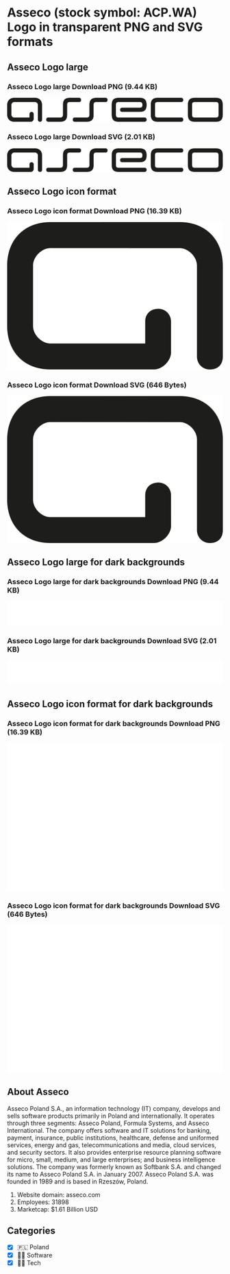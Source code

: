 # Asseco (stock symbol: ACP.WA) Logo in transparent PNG and SVG formats

## Asseco Logo large

### Asseco Logo large Download PNG (9.44 KB)

![Asseco Logo large Download PNG (9.44 KB)](/img/orig/ACP.WA_BIG-9e1732e7.png)

### Asseco Logo large Download SVG (2.01 KB)

![Asseco Logo large Download SVG (2.01 KB)](/img/orig/ACP.WA_BIG-6aa329e9.svg)

## Asseco Logo icon format

### Asseco Logo icon format Download PNG (16.39 KB)

![Asseco Logo icon format Download PNG (16.39 KB)](/img/orig/ACP.WA-d488df37.png)

### Asseco Logo icon format Download SVG (646 Bytes)

![Asseco Logo icon format Download SVG (646 Bytes)](/img/orig/ACP.WA-3ee14463.svg)

## Asseco Logo large for dark backgrounds

### Asseco Logo large for dark backgrounds Download PNG (9.44 KB)

![Asseco Logo large for dark backgrounds Download PNG (9.44 KB)](/img/orig/ACP.WA_BIG.D-f7b4438e.png)

### Asseco Logo large for dark backgrounds Download SVG (2.01 KB)

![Asseco Logo large for dark backgrounds Download SVG (2.01 KB)](/img/orig/ACP.WA_BIG.D-d32735f5.svg)

## Asseco Logo icon format for dark backgrounds

### Asseco Logo icon format for dark backgrounds Download PNG (16.39 KB)

![Asseco Logo icon format for dark backgrounds Download PNG (16.39 KB)](/img/orig/ACP.WA.D-29ade54f.png)

### Asseco Logo icon format for dark backgrounds Download SVG (646 Bytes)

![Asseco Logo icon format for dark backgrounds Download SVG (646 Bytes)](/img/orig/ACP.WA.D-01671b6f.svg)

## About Asseco

Asseco Poland S.A., an information technology (IT) company, develops and sells software products primarily in Poland and internationally. It operates through three segments: Asseco Poland, Formula Systems, and Asseco International. The company offers software and IT solutions for banking, payment, insurance, public institutions, healthcare, defense and uniformed services, energy and gas, telecommunications and media, cloud services, and security sectors. It also provides enterprise resource planning software for micro, small, medium, and large enterprises; and business intelligence solutions. The company was formerly known as Softbank S.A. and changed its name to Asseco Poland S.A. in January 2007. Asseco Poland S.A. was founded in 1989 and is based in Rzeszów, Poland.

1. Website domain: asseco.com
2. Employees: 31898
3. Marketcap: $1.61 Billion USD


## Categories
- [x] 🇵🇱 Poland
- [x] 👨‍💻 Software
- [x] 👩‍💻 Tech
